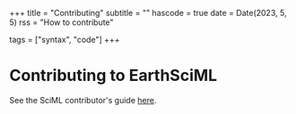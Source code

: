 +++
title = "Contributing"
subtitle = ""
hascode = true
date = Date(2023, 5, 5)
rss = "How to contribute"

tags = ["syntax", "code"]
+++


# Contributing to EarthSciML

See the SciML contributor's guide [here](https://docs.sciml.ai/ColPrac/stable/).